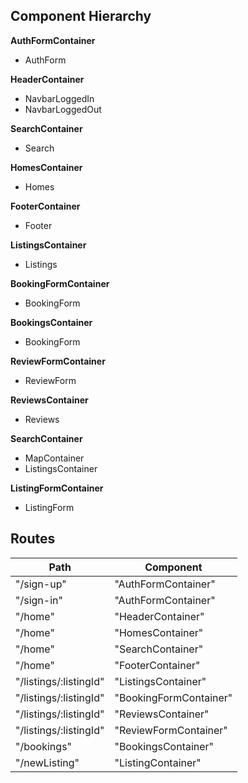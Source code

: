 ## Component Hierarchy

**AuthFormContainer**
 - AuthForm

**HeaderContainer**
 - NavbarLoggedIn
 - NavbarLoggedOut

**SearchContainer**
 - Search

**HomesContainer**
 - Homes

**FooterContainer**
 - Footer

**ListingsContainer**
 - Listings

**BookingFormContainer**
 - BookingForm

**BookingsContainer**
 - BookingForm

**ReviewFormContainer**
 - ReviewForm

**ReviewsContainer**
 - Reviews

**SearchContainer**
 - MapContainer
 - ListingsContainer

**ListingFormContainer**
 - ListingForm



## Routes

|Path   | Component   |
|-------|-------------|
| "/sign-up" | "AuthFormContainer" |
| "/sign-in" | "AuthFormContainer" |
| "/home" | "HeaderContainer" |
| "/home" | "HomesContainer" |
| "/home" | "SearchContainer" |
| "/home" | "FooterContainer" |
| "/listings/:listingId" | "ListingsContainer" |
| "/listings/:listingId" | "BookingFormContainer" |
| "/listings/:listingId" | "ReviewsContainer" |
| "/listings/:listingId" | "ReviewFormContainer" |
| "/bookings" | "BookingsContainer" |
| "/newListing" | "ListingContainer" |
